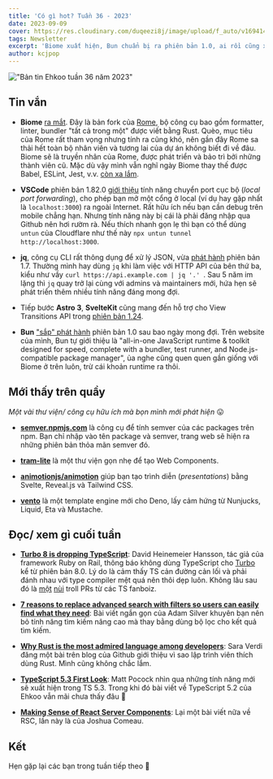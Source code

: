 ```yaml
---
title: 'Có gì hot? Tuần 36 - 2023'
date: 2023-09-09
cover: https://res.cloudinary.com/duqeezi8j/image/upload/f_auto/v1694145389/ehkoo/newsletters/w36-2023.png
tags: Newsletter
excerpt: 'Biome xuất hiện, Bun chuẩn bị ra phiên bản 1.0, ai rồi cũng xài View Transitions API.'
author: kcjpop
---
```


!["Bản tin Ehkoo tuần 36 năm 2023"](https://res.cloudinary.com/duqeezi8j/image/upload/f_auto/v1694145389/ehkoo/newsletters/w36-2023.png)

## Tin vắn

- **Biome** [ra mắt](https://biomejs.dev/blog/annoucing-biome). Đây là bản fork của [Rome](https://github.com/rome/tools), bộ công cụ bao gồm formatter, linter, bundler "tất cả trong một" được viết bằng Rust. Quèo, mục tiêu của Rome rất tham vọng nhưng tính ra cũng khó, nên gần đây Rome sa thải hết toàn bộ nhân viên và tương lai của dự án không biết đi về đâu. Biome sẽ là truyền nhân của Rome, được phát triển và bảo trì bởi những thành viên cũ. Mặc dù vậy mình vẫn nghĩ ngày Biome thay thế được Babel, ESLint, Jest, v.v. [còn xa lắm](https://www.youtube.com/watch?v=kL9s668X1Io).

- **VSCode** phiên bản 1.82.0 [giới thiệu](https://code.visualstudio.com/docs/editor/port-forwarding) tính năng chuyển port cục bộ (_local port forwarding_), cho phép bạn mở một cổng ở local (ví dụ hay gặp nhất là `localhost:3000`) ra ngoài Internet. Rất hữu ích nếu bạn cần debug trên mobile chẳng hạn. Nhưng tính năng này bị cái là phải đăng nhập qua Github nên hơi rườm rà. Nếu thích nhanh gọn lẹ thì bạn có thể dùng `untun` của Cloudflare như thế này `npx untun tunnel http://localhost:3000`.

- **jq**, công cụ CLI rất thông dụng để xử lý JSON, vừa [phát hành](https://github.com/jqlang/jq/releases/tag/jq-1.7) phiên bản 1.7. Thường mình hay dùng `jq` khi làm việc với HTTP API của bên thứ ba, kiểu như vầy `curl https://api.example.com | jq '.' `. Sau 5 năm im lặng thì `jq` quay trở lại cùng với admins và maintainers mới, hứa hẹn sẽ phát triển thêm nhiều tính năng đáng mong đợi.

- Tiếp bước **Astro 3**, **SvelteKit** cũng mang đến hỗ trợ cho View Transitions API trong [phiên bản 1.24](https://svelte.dev/blog/view-transitions).

- **Bun** ["sắp" phát hành](https://www.youtube.com/watch?v=BsnCpESUEqM) phiên bản 1.0 sau bao ngày mong đợi. Trên website của mình, Bun tự giới thiệu là "all-in-one JavaScript runtime & toolkit designed for speed, complete with a bundler, test runner, and Node.js-compatible package manager", ủa nghe cũng quen quen gần giống với Biome ở trên luôn, trừ cái khoản runtime ra thôi.

## Mới thấy trên quầy

_Một vài thư viện/ công cụ hữu ích mà bọn mình mới phát hiện_ 😛

- [**semver.npmjs.com**](https://semver.npmjs.com/) là công cụ để tính semver của các packages trên npm. Bạn chỉ nhập vào tên package và semver, trang web sẽ hiện ra những phiên bản thỏa mãn semver đó.

- [**tram-lite**](https://tram-one.io/tram-lite/#about) là một thư viện gọn nhẹ để tạo Web Components.

- [**animotionjs/animotion**](https://github.com/animotionjs/animotion) giúp bạn tạo trình diễn (_presentations_) bằng Svelte, Reveal.js và Tailwind CSS.

- [**vento**](https://vento.js.org/) là một template engine mới cho Deno, lấy cảm hứng từ Nunjucks, Liquid, Eta và Mustache.

## Đọc/ xem gì cuối tuần

- [**Turbo 8 is dropping TypeScript**](https://world.hey.com/dhh/turbo-8-is-dropping-typescript-70165c01): David Heinemeier Hansson, tác giả của framework Ruby on Rail, thông báo không dùng TypeScript cho [Turbo](https://github.com/hotwired/turbo) kể từ phiên bản 8.0. Lý do là cảm thấy TS cản đường cản lối và phải đánh nhau với type compiler mệt quá nên thôi dẹp luôn. Không lâu sau đó là [một](https://github.com/hotwired/turbo/pull/972/) [nùi](https://github.com/hotwired/turbo/pull/974) troll PRs từ các TS fanboiz.

- [**7 reasons to replace advanced search with filters so users can easily find what they need**](https://adamsilver.io/blog/7-reasons-to-replace-advanced-search-with-filters-so-users-can-easily-find-what-they-need/): Bài viết ngắn gọn của Adam Silver khuyên bạn nên bỏ tính năng tìm kiếm nâng cao mà thay bằng dùng bộ lọc cho kết quả tìm kiếm.

- [**Why Rust is the most admired language among developers**](https://github.blog/2023-08-30-why-rust-is-the-most-admired-language-among-developers/): Sara Verdi đăng một bài trên blog của Github giới thiệu vì sao lập trình viên thích dùng Rust. Mình cũng không chắc lắm.

- [**TypeScript 5.3 First Look**](https://www.totaltypescript.com/typescript-5-3): Matt Pocock nhìn qua những tính năng mới sẽ xuất hiện trong TS 5.3. Trong khi đó bài viết về TypeScript 5.2 của Ehkoo vẫn mãi chưa thấy đâu 🥲

- [**Making Sense of React Server Components**](https://www.joshwcomeau.com/react/server-components/): Lại một bài viết nữa về RSC, lần này là của Joshua Comeau.

## Kết

Hẹn gặp lại các bạn trong tuần tiếp theo 👋
